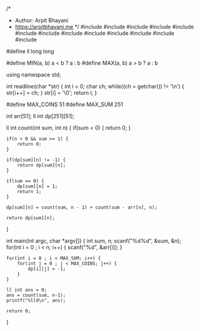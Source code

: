 /*
 *  Author: Arpit Bhayani
 *  https://arpitbhayani.me
 */
#include <cmath>
#include <cstdio>
#include <cstdlib>
#include <climits>
#include <deque>
#include <iostream>
#include <list>
#include <limits>
#include <map>
#include <queue>
#include <set>
#include <stack>
#include <vector>

#define ll long long

#define MIN(a, b) a < b ? a : b
#define MAX(a, b) a > b ? a : b

using namespace std;

int readline(char *str) {
    int i = 0;
    char ch;
    while((ch = getchar()) != '\n') {
        str[i++] = ch;
    }
    str[i] = '\0';
    return i;
}

#define MAX_COINS 51
#define MAX_SUM 251

int arr[51];
ll int dp[251][51];

ll int count(int sum, int n) {
    if(sum < 0) {
        return 0;
    }

    if(n < 0 && sum >= 1) {
        return 0;
    }

    if(dp[sum][n] != -1) {
        return dp[sum][n];
    }

    if(sum == 0) {
        dp[sum][n] = 1;
        return 1;
    }

    dp[sum][n] = count(sum, n - 1) + count(sum - arr[n], n);

    return dp[sum][n];
}

int main(int argc, char *argv[]) {
    int sum, n;
    scanf("%d%d", &sum, &n);
    for(int i = 0 ; i < n; i++) {
        scanf("%d", &arr[i]);
    }

    for(int i = 0 ; i < MAX_SUM; i++) {
        for(int j = 0 ; j < MAX_COINS; j++) {
            dp[i][j] = -1;
        }
    }

    ll int ans = 0;
    ans = count(sum, n-1);
    printf("%lld\n", ans);

    return 0;
}
